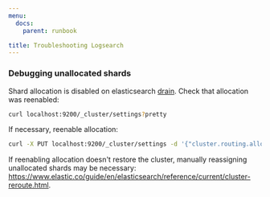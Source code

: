 ```yaml
---
menu:
  docs:
    parent: runbook

title: Troubleshooting Logsearch
---
```

### Debugging unallocated shards

Shard allocation is disabled on elasticsearch [drain](https://github.com/cloudfoundry-community/logsearch-boshrelease/blob/develop/jobs/elasticsearch/templates/bin/drain.erb). Check that allocation was reenabled:

```bash
curl localhost:9200/_cluster/settings?pretty
```

If necessary, reenable allocation:

```bash
curl -X PUT localhost:9200/_cluster/settings -d '{"cluster.routing.allocation.enable":"all"}'
```

If reenabling allocation doesn't restore the cluster, manually reassigning unallocated shards may be necessary: https://www.elastic.co/guide/en/elasticsearch/reference/current/cluster-reroute.html.

